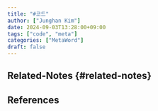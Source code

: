 ```yaml
---
title: "#코드"
author: ["Junghan Kim"]
date: 2024-09-03T13:28:00+09:00
tags: ["code", "meta"]
categories: ["MetaWord"]
draft: false
---
```


## Related-Notes {#related-notes}

## References

<style>.csl-entry{text-indent: -1.5em; margin-left: 1.5em;}</style><div class="csl-bib-body">
</div>
